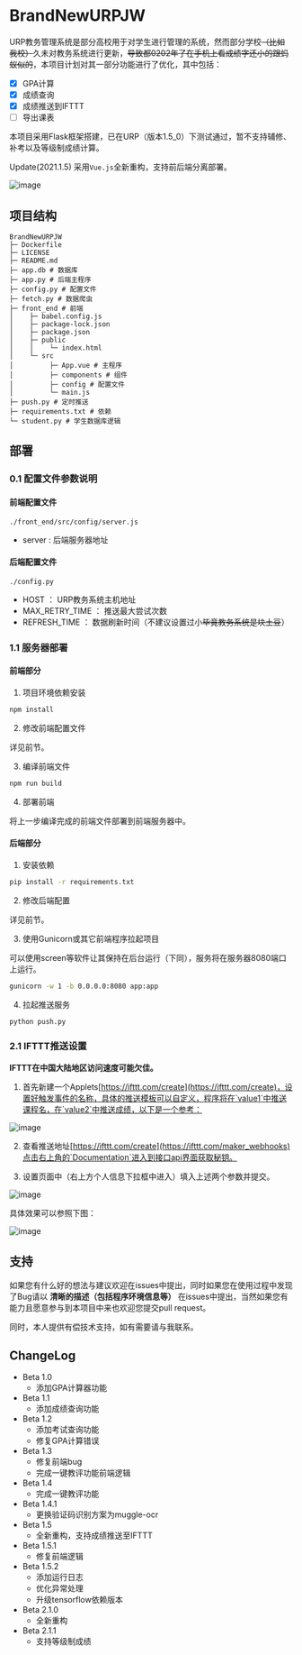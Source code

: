 # BrandNewURPJW

URP教务管理系统是部分高校用于对学生进行管理的系统，然而部分学校<del>（比如我校）</del>久未对教务系统进行更新，<del>导致都0202年了在手机上看成绩字还小的跟蚂蚁似的</del>，本项目计划对其一部分功能进行了优化，其中包括：

- [x] GPA计算
- [x] 成绩查询
- [x] 成绩推送到IFTTT
- [ ] 导出课表

本项目采用Flask框架搭建，已在URP（版本1.5_0）下测试通过，暂不支持辅修、补考以及等级制成绩计算。

Update(2021.1.5) 采用`Vue.js`全新重构，支持前后端分离部署。

![image](https://github.com/Kuludu/BrandNewURPJW/blob/master/img/mainpage.png)

## 项目结构

```
BrandNewURPJW
├─ Dockerfile
├─ LICENSE
├─ README.md
├─ app.db # 数据库
├─ app.py # 后端主程序
├─ config.py # 配置文件
├─ fetch.py # 数据爬虫
├─ front_end # 前端
│    ├─ babel.config.js
│    ├─ package-lock.json
│    ├─ package.json
│    ├─ public
│    │    └─ index.html
│    └─ src 
│         ├─ App.vue # 主程序
│         ├─ components # 组件
│         ├─ config # 配置文件
│         └─ main.js
├─ push.py # 定时推送
├─ requirements.txt # 依赖
└─ student.py # 学生数据库逻辑
```

## 部署

### 0.1 配置文件参数说明

#### 前端配置文件

`./front_end/src/config/server.js`

* server : 后端服务器地址

#### 后端配置文件

`./config.py`

* HOST ： URP教务系统主机地址
* MAX_RETRY_TIME ： 推送最大尝试次数
* REFRESH_TIME ： 数据刷新时间（不建议设置过小<del>毕竟教务系统是块土豆</del>）

### 1.1 服务器部署

#### 前端部分

1. 项目环境依赖安装

```bash
npm install
```

2. 修改前端配置文件

详见前节。

3. 编译前端文件

```bash
npm run build
```

4. 部署前端

将上一步编译完成的前端文件部署到前端服务器中。

#### 后端部分

1. 安装依赖

```bash
pip install -r requirements.txt
```

2. 修改后端配置

详见前节。

3. 使用Gunicorn或其它前端程序拉起项目

可以使用screen等软件让其保持在后台运行（下同），服务将在服务器8080端口上运行。

```bash
gunicorn -w 1 -b 0.0.0.0:8080 app:app
```

4. 拉起推送服务

```bash
python push.py
```

### 2.1 IFTTT推送设置

**IFTTT在中国大陆地区访问速度可能欠佳。**

1. 首先新建一个Applets[https://ifttt.com/create](https://ifttt.com/create)，设置好触发事件的名称，具体的推送模板可以自定义，程序将在`value1`中推送课程名，在`value2`中推送成绩，以下是一个参考：

![image](https://github.com/Kuludu/BrandNewURPJW/blob/master/img/example.png)

2. 查看推送地址[https://ifttt.com/create](https://ifttt.com/maker_webhooks)点击右上角的`Documentation`进入到接口api界面获取秘钥。

3. 设置页面中（右上方个人信息下拉框中进入）填入上述两个参数并提交。

![image](https://github.com/Kuludu/BrandNewURPJW/blob/master/img/push.png)

具体效果可以参照下图：

![image](https://github.com/Kuludu/BrandNewURPJW/blob/master/img/result.jpg)

## 支持

如果您有什么好的想法与建议欢迎在issues中提出，同时如果您在使用过程中发现了Bug请以 **清晰的描述（包括程序环境信息等）** 在issues中提出，当然如果您有能力且愿意参与到本项目中来也欢迎您提交pull request。

同时，本人提供有偿技术支持，如有需要请与我联系。

## ChangeLog

* Beta 1.0
  * 添加GPA计算器功能
* Beta 1.1
  * 添加成绩查询功能
* Beta 1.2
  * 添加考试查询功能
  * 修复GPA计算错误
* Beta 1.3
  * 修复前端bug
  * 完成一键教评功能前端逻辑
* Beta 1.4
  * 完成一键教评功能
* Beta 1.4.1
  * 更换验证码识别方案为muggle-ocr
* Beta 1.5
  * 全新重构，支持成绩推送至IFTTT
* Beta 1.5.1
  * 修复前端逻辑
* Beta 1.5.2
  * 添加运行日志
  * 优化异常处理
  * 升级tensorflow依赖版本
* Beta 2.1.0
  * 全新重构
* Beta 2.1.1
  *  支持等级制成绩
